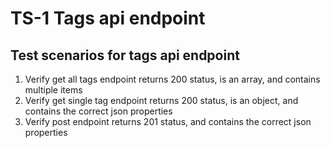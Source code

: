 # TS-1 Tags api endpoint

## Test scenarios for tags api endpoint

1. Verify get all tags endpoint returns 200 status, is an array, and contains multiple items
2. Verify get single tag endpoint returns 200 status, is an object, and contains the correct json properties
3. Verify post endpoint returns 201 status, and contains the correct json properties
